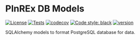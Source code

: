 # PInREx DB Models

[![License](https://img.shields.io/github/license/jdkern11/pinrex_db_models)](https://github.com/jdkern11/pinrex_db_models/blob/main/LICENSE)
[![Tests](https://github.com/jdkern11/pinrex_db_models/workflows/tests/badge.svg)](https://github.com/jdkern11/pinrex_db_models/actions?workflow=tests)
[![codecov](https://codecov.io/gh/jdkern11/pinrex_db_models/branch/main/graph/badge.svg)](https://codecov.io/gh/jdkern11/pinrex_db_models)
[![Code style: black](https://img.shields.io/badge/code%20style-black-000000.svg)](https://github.com/python/black)
[![version](https://img.shields.io/github/v/release/jdkern11/pinrex_db_models)](https://github.com/jdkern11/pinrex_db_models/releases)


SQLAlchemy models to format PostgreSQL database for data.

